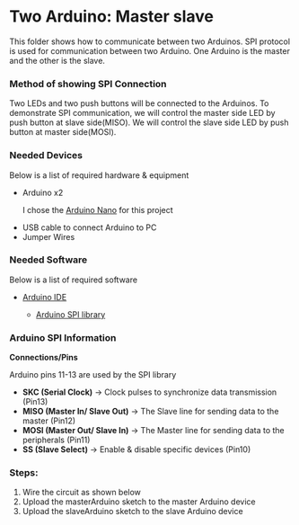 <h1>Two Arduino: Master slave</h1>
<p>This folder shows how to communicate between two Arduinos. SPI protocol is used for communication between two Arduino. One Arduino is the master and the other is the slave.</p>

<h3>Method of showing SPI Connection</h3>
<p>Two LEDs and two push buttons will be connected to the Arduinos. To demonstrate SPI communication, we will control the master side LED by push button at slave side(MISO). We will control the slave side LED by push button at master side(MOSI).</p>

<h3>Needed Devices</h3>
<p>Below is a list of required hardware & equipment</p>
<ul>
  <li>Arduino x2</li>
  <p>I chose the <a href="https://store.arduino.cc/usa/arduino-nano">Arduino Nano</a> for this project</p>
  <li>USB cable to connect Arduino to PC</li>
  <li>Jumper Wires</li>
</ul>

<h3>Needed Software</h3>
<p>Below is a list of required software</p>
<ul>
  <li><a href="https://www.arduino.cc/en/main/software">Arduino IDE</a></li>
  <ul>
    <li><a href="https://www.arduino.cc/en/Reference/SPI">Arduino SPI library</a></li>
  </ul>
</ul>

<h3>Arduino SPI Information</h3>
<p><strong>Connections/Pins</strong></p>
<p>Arduino pins 11-13 are used by the SPI library</p>
<ul>
  <li><strong>SKC (Serial Clock)</strong> -> Clock pulses to synchronize data transmission (Pin13)</li>
  <li><strong>MISO (Master In/ Slave Out)</strong> -> The Slave line for sending data to the master (Pin12)</li>
  <li><strong>MOSI (Master Out/ Slave In)</strong> -> The Master line for sending data to the peripherals (Pin11)</li>
  <li><strong>SS (Slave Select)</strong> -> Enable & disable specific devices (Pin10)</li>
</ul>

<h3>Steps:</h3>
<ol>
  <li>Wire the circuit as shown below</li>
  <li>Upload the masterArduino sketch to the master Arduino device</li>
  <li>Upload the slaveArduino sketch to the slave Arduino device</li>
</ol>
